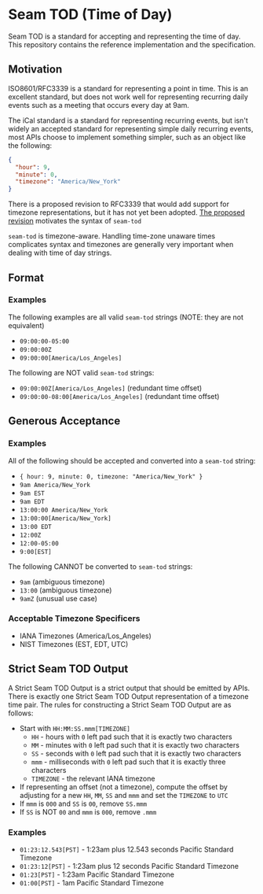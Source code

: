 # Seam TOD (Time of Day)

Seam TOD is a standard for accepting and representing the
time of day. This repository contains the reference implementation and the
specification.

## Motivation

ISO8601/RFC3339 is a standard for representing a point in time. This is an
excellent standard, but does not work well for representing recurring daily
events such as a meeting that occurs every day at 9am.

The iCal standard is a standard for representing recurring events, but isn't
widely an accepted standard for representing simple daily recurring events, most
APIs choose to implement something simpler, such as an object like the following:

```json
{
  "hour": 9,
  "minute": 0,
  "timezone": "America/New_York"
}
```

There is a proposed revision to RFC3339 that would add support for timezone
representations, but it has not yet been adopted. [The proposed revision](https://datatracker.ietf.org/doc/draft-ietf-sedate-datetime-extended/)
motivates the syntax of `seam-tod`

`seam-tod` is timezone-aware. Handling time-zone unaware times complicates
syntax and timezones are generally very important when dealing with time of day strings.

## Format

### Examples

The following examples are all valid `seam-tod` strings (NOTE: they are not equivalent)

- `09:00:00-05:00`
- `09:00:00Z`
- `09:00:00[America/Los_Angeles]`

The following are NOT valid `seam-tod` strings:

- `09:00:00Z[America/Los_Angeles]` (redundant time offset)
- `09:00:00-08:00[America/Los_Angeles]` (redundant time offset)

## Generous Acceptance

### Examples

All of the following should be accepted and converted into
a `seam-tod` string:

- `{ hour: 9, minute: 0, timezone: "America/New_York" }`
- `9am America/New_York`
- `9am EST`
- `9am EDT`
- `13:00:00 America/New_York`
- `13:00:00[America/New_York]`
- `13:00 EDT`
- `12:00Z`
- `12:00-05:00`
- `9:00[EST]`

The following CANNOT be converted to `seam-tod` strings:

- `9am` (ambiguous timezone)
- `13:00` (ambiguous timezone)
- `9amZ` (unusual use case)

### Acceptable Timezone Specificers

- IANA Timezones (America/Los_Angeles)
- NIST Timezones (EST, EDT, UTC)

## Strict Seam TOD Output

A Strict Seam TOD Output is a strict output that should be emitted by APIs. There
is exactly one Strict Seam TOD Output representation of a timezone time pair. The
rules for constructing a Strict Seam TOD Output are as follows:

- Start with `HH:MM:SS.mmm[TIMEZONE]`
  - `HH` - hours with `0` left pad such that it is exactly two characters
  - `MM` - minutes with `0` left pad such that it is exactly two characters
  - `SS` - seconds with `0` left pad such that it is exactly two characters
  - `mmm` - milliseconds with `0` left pad such that it is exactly three characters
  - `TIMEZONE` - the relevant IANA timezone
- If representing an offset (not a timezone), compute the offset by adjusting for a new `HH`, `MM`, `SS` and `mmm` and set the `TIMEZONE` to `UTC`
- If `mmm` is `000` and `SS` is `00`, remove `SS.mmm`
- If `SS` is NOT `00` and `mmm` is `000`, remove `.mmm`


### Examples

- `01:23:12.543[PST]` - 1:23am plus 12.543 seconds Pacific Standard Timezone
- `01:23:12[PST]` - 1:23am plus 12 seconds Pacific Standard Timezone
- `01:23[PST]` - 1:23am Pacific Standard Timezone
- `01:00[PST]` - 1am Pacific Standard Timezone
